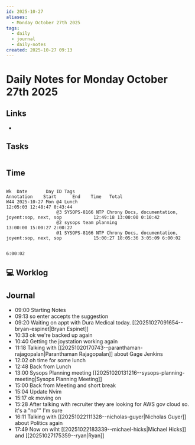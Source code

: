 ```yaml
---
id: 2025-10-27
aliases:
  - Monday October 27th 2025
tags:
  - daily
  - journal
  - daily-notes
created: 2025-10-27 09:13
---
```


# Daily Notes for Monday October 27th 2025

## Links

-

## Tasks

``` text

```

## Time

``` text

Wk  Date       Day ID Tags                                                              Annotation    Start      End    Time   Total
W44 2025-10-27 Mon @4 Lunch                                                                        12:05:03 12:48:47 0:43:44
                   @3 SYSOPS-8166 NTP Chrony Docs, documentation, joyent:sop, next, sop            12:49:18 13:00:00 0:10:42
                   @2 sysops team planning                                                         13:00:00 15:00:27 2:00:27
                   @1 SYSOPS-8166 NTP Chrony Docs, documentation, joyent:sop, next, sop            15:00:27 18:05:36 3:05:09 6:00:02
                                                                                                                                    
                                                                                                                             6:00:02
```

## 💻 Worklog

## Journal
- 09:00 Starting Notes
- 09:13 so enter accepts the suggestion 
- 09:20 Waiting on appt with Dura Medical today. [[20251027091654--bryan-espinet|Bryan Espinet]]
- 10:33 ok we're backed up again
- 10:40 Getting the joystation working again
- 11:18 Talking with [[20251020170743--paranthaman-rajagopalan|Paranthaman Rajagopalan]] about Gage Jenkins 
- 12:02 oh time for some lunch
- 12:48 Back from Lunch
- 13:00 Sysops Planning meeting [[20251020131216--sysops-planning-meeting|Sysops Planning Meeting]] 
- 15:00 Back from Meeting and short break
- 15:04 Update Nvim
- 15:17 ok moving on
- 15:28 After talking with recruiter they are looking for AWS gov cloud so. it's a "no"" I'm sure
- 16:11 Talking with [[20251022111328--nicholas-guyer|Nicholas Guyer]]  about Politics again
- 17:49 Now on wiht [[20251022183339--michael-hicks|Michael Hicks]] and
[[20251027175359--ryan|Ryan]] 

